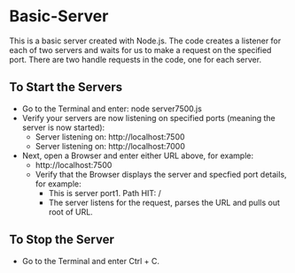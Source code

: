 # Basic-Server

This is a basic server created with Node.js. The code creates a listener for each of two servers and waits for us to make a request on the specified port. There are two handle requests in the code, one for each server. 

## To Start the Servers
* Go to the Terminal and enter: node server7500.js  
* Verify your servers are now listening on specified ports (meaning the server is now started):
  * Server listening on: http://localhost:7500
  * Server listening on: http://localhost:7000
* Next, open a Browser and enter either URL above, for example:
  * http://localhost:7500
  * Verify that the Browser displays the server and specfied port details, for example:
    * This is server port1. Path HIT: /
    * The server listens for the request, parses the URL and pulls out root of URL.

## To Stop the Server
* Go to the Terminal and enter Ctrl + C.
